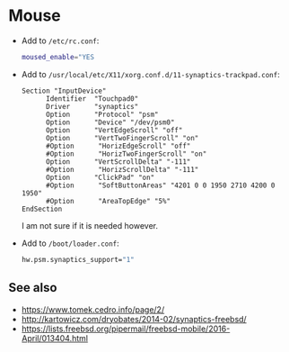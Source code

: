 # Mouse

- Add to `/etc/rc.conf`:

  ```sh
  moused_enable="YES
  ```

- Add to `/usr/local/etc/X11/xorg.conf.d/11-synaptics-trackpad.conf`:

  ```
  Section "InputDevice"
        Identifier  "Touchpad0"
        Driver      "synaptics"
        Option      "Protocol" "psm"
        Option      "Device" "/dev/psm0"
        Option      "VertEdgeScroll" "off"
        Option      "VertTwoFingerScroll" "on"
        #Option      "HorizEdgeScroll" "off"
        #Option      "HorizTwoFingerScroll" "on"
        Option      "VertScrollDelta" "-111"
        #Option      "HorizScrollDelta" "-111"
        Option      "ClickPad" "on"
        #Option      "SoftButtonAreas" "4201 0 0 1950 2710 4200 0 1950"
        #Option      "AreaTopEdge" "5%"
  EndSection
  ```

  I am not sure if it is needed however.

- Add to `/boot/loader.conf`:

  ```sh
  hw.psm.synaptics_support="1"
  
  ```

## See also

- https://www.tomek.cedro.info/page/2/
- http://kartowicz.com/dryobates/2014-02/synaptics-freebsd/
- https://lists.freebsd.org/pipermail/freebsd-mobile/2016-April/013404.html
